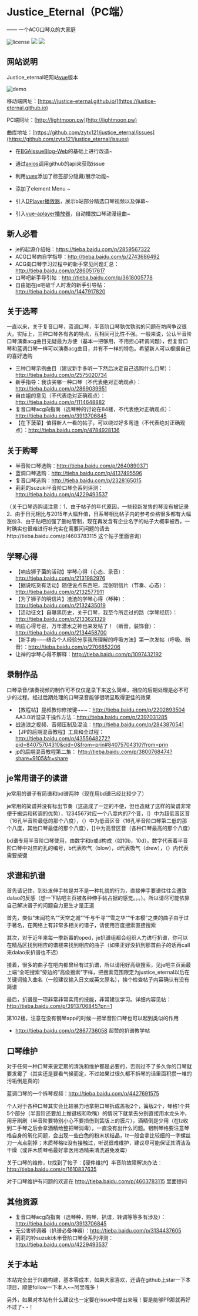 # Justice_Eternal（PC端）
—— 一个ACG口琴众的大家庭

![license](https://img.shields.io/github/license/mashape/apistatus.svg)  [![](https://img.shields.io/badge/%E8%B4%B4%E5%90%A7%20-%20justice__eternal%20-orange.svg)](https://tieba.baidu.com/f?kw=justice_eternal&ie=utf-8)  ![](https://img.shields.io/badge/Made-%E2%9D%A4-ff69b4.svg)

## 网站说明

Justice_eternal吧网站[vue](https://github.com/vuejs/vue)版本

![demo](http://upload-images.jianshu.io/upload_images/2141706-7a48a8b1470c05bf.png?imageMogr2/auto-orient/strip%7CimageView2/2/w/1240)

移动端网址：[https://justice-eternal.github.io/](https://justice-eternal.github.io)

PC端网址：[http://lightmoon.pw](http://lightmoon.pw)

曲库地址：[https://github.com/zytx121/justice_eternal/issues](https://github.com/zytx121/justice_eternal/issues)

- 在[BGAIssueBlog-Web](https://github.com/bingoogolapple/BGAIssueBlog)的基础上进行改造~

- 通过[axios](https://github.com/mzabriskie/axios)调用github的api来获取issue

- 利用[vuex](https://github.com/vuejs/vuex)添加了标签部分隐藏/展示功能~

- 添加了element Menu ~

- 引入[DPlayer播放器](https://github.com/DIYgod/DPlayer)，展示b站部分精选口琴视频以及弹幕~

- 引入[vue-aplayer播放器](http://aplayer.quq.cat/)，自动播放口琴动漫组曲~

## 新人必看

- je的起源介绍帖：https://tieba.baidu.com/p/2859567322
- ACG口琴向自学指导：http://tieba.baidu.com/p/2743686492
- ACG向口琴学习过程中的新手常见问题汇总：http://tieba.baidu.com/p/2860517617
- 口琴吧新手导引帖：http://tieba.baidu.com/p/3618005778
- 自由姐在je吧破千人时发的新手引导帖：http://tieba.baidu.com/p/1447917820

## 关于选琴

一直以来，关于复音口琴，蓝调口琴，半音阶口琴孰优孰劣的问题在坊间争议很大。实际上，三种口琴各有各的特点，互相间可比性不强。一般来说，公认半音阶口琴演奏acg曲目无疑最为方便（基本一把够用，不用担心转调问题），但复音口琴和蓝调口琴一样可以演奏acg曲目，并有不一样的特色。希望新人可以根据自己的喜好选购

- 三种口琴示例曲目（建议新手多听一下然后决定自己选购什么口琴）：http://tieba.baidu.com/p/2575020734
- 新手指导：我该买哪一种口琴（不代表绝对正确观点）：http://tieba.baidu.com/p/2869039951
- 自由姐的意见（不代表绝对正确观点）：http://tieba.baidu.com/p/1114648882
- 复音口琴acg向指南（选琴种的讨论在84楼，不代表绝对正确观点）：http://tieba.baidu.com/p/3913706845
- 【在下菠菜】值得新人一看的帖子，可以绕过好多弯道（不代表绝对正确观点）：http://tieba.baidu.com/p/4784928136

## 关于购琴

- 半音阶口琴选购：http://tieba.baidu.com/p/2640890371
- 蓝调口琴选购：http://tieba.baidu.com/p/4137495596
- 复音口琴选购：http://tieba.baidu.com/p/2328165015
- 莉莉的suzuki半音阶口琴全系列评测：http://tieba.baidu.com/p/4229493537

（关于口琴选购请注意：1、由于帖子的年代原因，一些较新发售的琴没有被记录2、由于日元相比与2015年大幅升值，日系琴相比帖子内的参考价格很多都有大幅涨价3、由于贴吧加强了删帖管制，现在再发含有企业名字的帖子大概率被吞，一时确实也很难进行补充实在需要问问题的请去http://tieba.baidu.com/p/4603783115 这个帖子里面咨询）

## 学琴心得

- 【响应狮子菌的活动】学琴心得（心态、录音）：http://tieba.baidu.com/p/2131982976
- 【据说吃货有活动】随便说点东西吧，混张明信片（节奏、心态）：http://tieba.baidu.com/p/2132577911
- 【为了狮子的明信片】渣渣的学琴心得（琴种）：http://tieba.baidu.com/p/2132435019
- 【活动征文】自曝黑历史，关于口琴，我至今所走过的路（学琴经历）：http://tieba.baidu.com/p/2133621329
- 响应心得号召，万年潜水之神也来发帖了！（断音，装饰音）：http://tieba.baidu.com/p/2134458700
- 【新手向——结合个人经验分享我所理解的呼吸方法】第一次发帖（呼吸、断音）：http://tieba.baidu.com/p/2706852206
- 让神的学琴心得不解释：http://tieba.baidu.com/p/1097432192

## 录制作品

口琴录音/演奏视频的制作可不仅仅是录下来这么简单，相应的后期处理是必不可少的过程。经过后期处理的口琴录音能够很明显取得更佳的效果

- 【教程帖】昆叔教你修按键~~~：http://tieba.baidu.com/p/2202893504 AA3.0听湿录干操作方法：http://tieba.baidu.com/p/2397031285
- 战渣浪之视频、音频压制及混流：http://tieba.baidu.com/p/2843870541
- 【JP的后期混音教程】工具和全过程：http://tieba.baidu.com/p/4355648272?pid=84075704310&cid=0&from=prin#84075704310?from=prin
- jp的后期混音教程第二集： http://tieba.baidu.com/p/3800768474?share=9105&fr=share

## je常用谱子的读谱

je常用的谱子有简谱和bd谱两种（现在用bd谱已经比较少了）

je常用的简谱并没有标出节奏（这造成了一定的不便，但也造就了这样的简谱非常便于搬运和转调的优势），1234567对应一个八度内的7个音，｛｝中为超低音区音（16孔半音阶最低的那个八度），（）中为低音区音（16孔半音阶口琴第二低的那个八度，其他口琴最低的那个八度），[]中为高音区音（各种口琴最高的那个八度）

bd谱专用半音阶口琴使用，由数字和b或d构成（如10b，10d）。数字代表着半音阶口琴中对应的孔的编号，b代表吹气（blow），d代表吸气（drew），（）内代表需要按键

## 求谱和扒谱

首先请记住，到处发伸手帖是并不是一种礼貌的行为，直接伸手要谱往往会遭致dalao的反感（想一下贴吧主页被各种伸手帖占据的感觉。。。）。所以请尽可能依靠自己解决谱子的问题自力更生才是正道

首先，类似“未闻花名”“天空之城““千与千寻”“雪之华““千本樱”之类的曲子由于过于著名，在网络上有非常多相关的谱子，请使用百度搜索直接搜索

其次，对于近年来每一季新番的oped，je扒谱组都会组织人力进行扒谱，你可以在精品区找到相应的谱楼来找到相应的曲子（如果正好没扒到那首曲子的话再call来dalao来扒谱也不迟）

接着，很多的曲子在吧内都曾经有过扒谱，所以请用好高级搜索，见je吧主页面最上端“全吧搜索”旁边的“高级搜索”字样，把搜索范围限定为justice_eternal以后在关键词输入曲名（一般建议输入日文或英文原名），挨个检查帖子内容确认有没有简谱

最后，扒谱是一项非常非常实用的技能，非常建议学习。详细内容见帖：http://tieba.baidu.com/p/3913706845?pn=1

第102楼，注意在没有钢琴app的时候一把半音阶口琴也可以起到类似的作用

- http://tieba.baidu.com/p/2867736058 超赞的扒谱教学帖


## 口琴维护

对于任何一种口琴来说定期的清洗和维护都是必要的，否则过不了多久你的口琴就要发霉了（其实还是要看气候而定，不过如果过很久都不拆琴的话里面积攒一堆的污垢倒是真的）

蓝调口琴的一个拆琴视频：http://tieba.baidu.com/p/4427691575

个人对于各种口琴其实会比较暴力地拿把口琴拆成盖板2个，簧版2个，琴格1个共5个部分（半音阶还要加上推键板和吹嘴）的情况下就拿去分别直接用水龙头冲，用牙刷刷（半音阶要特别小心不要损伤到簧版上的膜片），酒精倒是少用（在lz收到二手琴之后会拿酒精给整把琴消毒），一直没有出什么问题。铝制琴格要注意琴格自身的氧化问题，会出现一些白色的粉末状结晶，lz一般会拿比较细的一字螺丝刀一点点刮掉；木质琴格lz没有接触过，听说很难维护，建议尽可能保证其清洁及干燥（或许木质琴格最好拿医用酒精来清洗避免发霉）

关于口琴的维修，lz找到了帖子：【硬件维护】半音阶故障解决办法：http://tieba.baidu.com/p/1610837635 

对于口琴维护有问题的欢迎在 http://tieba.baidu.com/p/4603783115 里面提问

## 其他资源

- 复音口琴acg向指南（选琴种，购琴，扒谱，转调等等多有涉及）：http://tieba.baidu.com/p/3913706845
- 无公害转调器（扒谱必备神器）：http://tieba.baidu.com/p/3134437605
- 莉莉的铃suzuki木半音阶口琴全系列评测：http://tieba.baidu.com/p/4229493537

## 关于本站

本站完全出于兴趣构建，基本零成本，如果大家喜欢，还请在github上star一下本项目，顺便follow一下本人~~阿里嘎多！

另外，如果对本站有什么建议也一定要在issue中提出来哦！要是能够PR那就再好不过了- -！
